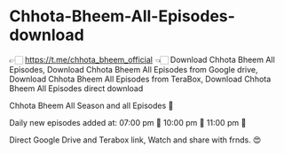 # Chhota-Bheem-All-Episodes-download
👉🏻 https://t.me/chhota_bheem_official 👈🏻
Download Chhota Bheem All Episodes, Download Chhota Bheem All Episodes from Google drive, Download Chhota Bheem All Episodes from TeraBox, Download Chhota Bheem All Episodes direct download

Chhota Bheem All Season and all Episodes 🤩

Daily new episodes added at:
07:00 pm 🥳
10:00 pm 🥳
11:00 pm 🥳

Direct Google Drive and Terabox link, Watch and share with frnds. 😍
